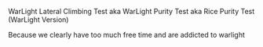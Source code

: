 
WarLight Lateral Climbing Test
aka
WarLight Purity Test
aka
Rice Purity Test (WarLight Version)

Because we clearly have too much free time and are addicted to warlight
